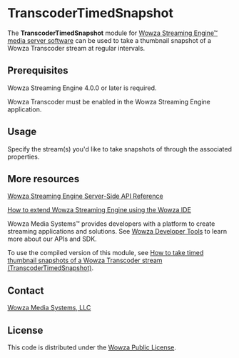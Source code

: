 # TranscoderTimedSnapshot 
The **TranscoderTimedSnapshot** module for [Wowza Streaming Engine™ media server software](https://www.wowza.com/products/streaming-engine) can be used to take a thumbnail snapshot of a Wowza Transcoder stream at regular intervals.

## Prerequisites
Wowza Streaming Engine 4.0.0 or later is required.

Wowza Transcoder must be enabled in the Wowza Streaming Engine application.

## Usage
Specify the stream(s) you'd like to take snapshots of through the associated properties.  

## More resources
[Wowza Streaming Engine Server-Side API Reference](https://www.wowza.com/resources/serverapi/)

[How to extend Wowza Streaming Engine using the Wowza IDE](https://www.wowza.com/forums/content.php?759-How-to-extend-Wowza-Streaming-Engine-using-the-Wowza-IDE)

Wowza Media Systems™ provides developers with a platform to create streaming applications and solutions. See [Wowza Developer Tools](https://www.wowza.com/resources/developers) to learn more about our APIs and SDK.

To use the compiled version of this module, see [How to take timed thumbnail snapshots of a Wowza Transcoder stream (TranscoderTimedSnapshot)](https://www.wowza.com/forums/content.php?513-How-to-take-timed-thumbnail-snapshots-of-a-Wowza-Transcoder-stream-%28ModuleTranscoderTimedSnapshot%29).

## Contact
[Wowza Media Systems, LLC](https://www.wowza.com/contact)

## License
This code is distributed under the [Wowza Public License](https://github.com/WowzaMediaSystems/wse-plugin-transcodertimedsnapshot/blob/master/LICENSE.txt).
